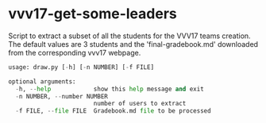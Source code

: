 # vvv17-get-some-leaders

Script to extract a subset of all the students for the VVV17 teams creation. The default values are 3 students and the 'final-gradebook.md' downloaded from the corresponding vvv17 webpage.

```Python
usage: draw.py [-h] [-n NUMBER] [-f FILE]

optional arguments:
  -h, --help            show this help message and exit
  -n NUMBER, --number NUMBER
                        number of users to extract
  -f FILE, --file FILE  Gradebook.md file to be processed
```

